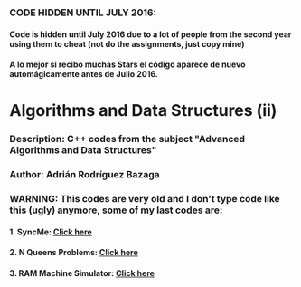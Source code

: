 ### CODE HIDDEN UNTIL JULY 2016: 
#### Code is hidden until July 2016 due to a lot of people from the second year using them to cheat (not do the assignments, just copy mine)
#### A lo mejor si recibo muchas Stars el código aparece de nuevo automágicamente antes de Julio 2016.


# Algorithms and Data Structures (ii)</br>
### Description: C++ codes from the subject "Advanced Algorithms and Data Structures"
### Author: Adrián Rodríguez Bazaga
### WARNING: This codes are very old and I don't type code like this (ugly) anymore, some of my last codes are:
#### 1. SyncMe: [Click here](https://github.com/AdrianBZG/SyncMe)
#### 2. N Queens Problems: [Click here](https://github.com/AdrianBZG/N_Queens_Puzzle)
#### 3. RAM Machine Simulator: [Click here](https://github.com/AdrianBZG/RAM-Machine-Simulator)
